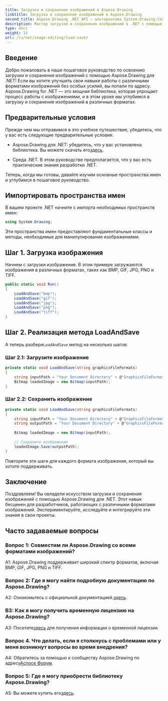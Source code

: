```yaml
---
title: Загрузка и сохранение изображений в Aspose.Drawing
linktitle: Загрузка и сохранение изображений в Aspose.Drawing
second_title: Aspose.Drawing .NET API — альтернатива System.Drawing.Common
description: Мастер загрузки и сохранения изображений в .NET с помощью Aspose.Drawing. С легкостью исследуйте форматы BMP, GIF, JPG, PNG, TIFF.
type: docs
weight: 13
url: /ru/net/image-editing/load-save/
---
```

## Введение

Добро пожаловать в наше пошаговое руководство по освоению загрузки и сохранения изображений с помощью Aspose.Drawing для .NET! Если вы хотите улучшить свои навыки работы с различными форматами изображений без особых усилий, вы попали по адресу. Aspose.Drawing for .NET — это мощная библиотека, которая упрощает процесс работы с изображениями, и в этом уроке мы углубимся в загрузку и сохранение изображений в различных форматах.

## Предварительные условия

Прежде чем мы отправимся в это учебное путешествие, убедитесь, что у вас есть следующие предварительные условия:

-  Aspose.Drawing для .NET: убедитесь, что у вас установлена библиотека. Вы можете скачать его[здесь](https://releases.aspose.com/drawing/net/).

- Среда .NET. В этом руководстве предполагается, что у вас есть практические знания разработки .NET.

Теперь, когда мы готовы, давайте изучим основные пространства имен и углубимся в пошаговое руководство.

## Импортировать пространства имен

В вашем проекте .NET начните с импорта необходимых пространств имен:

```csharp
using System.Drawing;
```

Эти пространства имен предоставляют фундаментальные классы и методы, необходимые для манипулирования изображениями.

## Шаг 1. Загрузка изображения

Начнем с загрузки изображения. В этом примере загружаются изображения в различных форматах, таких как BMP, GIF, JPG, PNG и TIFF.

```csharp
public static void Run()
{
    LoadAndSave("bmp");
    LoadAndSave("gif");
    LoadAndSave("jpg");
    LoadAndSave("png");
    LoadAndSave("tiff");
}
```

## Шаг 2. Реализация метода LoadAndSave

 А теперь разбери`LoadAndSave` метод на несколько шагов:

### Шаг 2.1: Загрузите изображение

```csharp
private static void LoadAndSave(string graphicsFileFormats)
{
    string inputPath = "Your Document Directory" + @"GraphicsFileFormats\image." + graphicsFileFormats;
    Bitmap loadedImage = new Bitmap(inputPath);
}
```

### Шаг 2.2: Сохранить изображение

```csharp
private static void LoadAndSave(string graphicsFileFormats)
{
    string inputPath = "Your Document Directory" + @"GraphicsFileFormats\image." + graphicsFileFormats;
    string outputPath = "Your Document Directory" + @"GraphicsFileFormats\image_out." + graphicsFileFormats;
    
    Bitmap loadedImage = new Bitmap(inputPath);
    
    // Сохраните изображение
    loadedImage.Save(outputPath);
}
```

Повторите эти шаги для каждого формата изображения, который вы хотите поддерживать.

## Заключение

Поздравляем! Вы овладели искусством загрузки и сохранения изображений с помощью Aspose.Drawing для .NET. Этот навык бесценен для разработчиков, работающих с различными форматами изображений. Экспериментируйте, исследуйте и интегрируйте эти знания в свои проекты.

## Часто задаваемые вопросы

### Вопрос 1: Совместим ли Aspose.Drawing со всеми форматами изображений?

A1: Aspose.Drawing поддерживает широкий спектр форматов, включая BMP, GIF, JPG, PNG и TIFF.

### Вопрос 2: Где я могу найти подробную документацию по Aspose.Drawing?

A2: Ознакомьтесь с официальной документацией.[здесь](https://reference.aspose.com/drawing/net/).

### В3: Как я могу получить временную лицензию на Aspose.Drawing?

 А3: Посетите[здесь](https://purchase.aspose.com/temporary-license/) для получения информации о временной лицензии.

### Вопрос 4. Что делать, если я столкнусь с проблемами или у меня возникнут вопросы во время внедрения?

 A4: Обратитесь за помощью к сообществу Aspose.Drawing по адресу[Аспосе Форум](https://forum.aspose.com/c/diagram/17).

### Вопрос 5: Где я могу приобрести библиотеку Aspose.Drawing?

 A5: Вы можете купить его[здесь](https://purchase.aspose.com/buy).